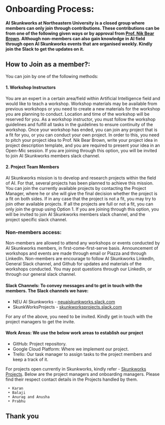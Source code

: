 # Onboarding Process:

#### AI Skunkworks at Northeastern University is a closed group where members can only join through contributions. These contributions can be from one of the following given ways or by approval from <a href="https://github.com/nikbearbrown/">Prof. Nik Bear Brown</a>. Although non-members can also gain knowledge in AI field through open AI Skunkworks events that are organised weekly. Kindly join the Slack to get the updates on it.

## How to Join as a member?:
You can join by one of the following methods:

#### 1. Workshop Instructors
You are an expert in a certain area/field within Artificial Intelligence field and would like to teach a workshop. Workshop materials may be available from previous workshops or you need to create a new materials for the workshop you are planning to conduct. Location and time of the workshop will be reserved for you. As a workshop instructor, you must follow the workshop guidelines and fulfill all tasks in the guidelines to ensure continuity of the workshop. Once your workshop has ended, you can join any project that is a fit for you, or you can conduct your own project. In order to this, you need to pitch your project idea to Prof. Nik Bear Brown, write your project idea in project description template, and you are required to present your idea in an Open-Mic session. If you are joining through this option, you will be invited to join AI Skunkworks members slack channel.

#### 2. Project Team Members
AI Skunkworks mission is to develop and research projects within the field of AI. For that, several projects has been planned to achieve this mission. You can join the currently available projects by contacting the Project Manager, where he or she will give the final decision whether the project is a fit on both sides. If in any case that the project is not a fit, you may try to join other available projects. If all the projects are full or not a fit, you can only join the group using Option 1. If you are joining through this option, you will be invited to join AI Skunkworks members slack channel, and the project specific slack channel.

### Non-members access:
Non-members are allowed to attend any workshops or events conducted by AI Skunkworks members, in first-come-first-serve basis. Announcement of workshops and events are made through email or Piazza and through LinkedIn. Non-members are encourage to follow AI Skunkworks LinkedIn, General Slack channel, and Github for updates and materials of the workshops conducted. You may post questions through our LinkedIn, or through our general slack channel. 

#### Slack Channels: To convey messages and to get in touch with the members. The Slack channels we have:
- NEU AI Skunkworks - <a href="neuaiskunkworks.slack.com">neuaiskunkworks.slack.com</a>
- SkunkWorksProjects - <a href="skunkworksprojects.slack.com">skunkworksprojects.slack.com</a>
    
For any of the above, you need to be invited. Kindly get in touch with the project managers to get the invite.
    
#### Work Areas: We use the below work areas to establish our project
- GitHub: Project repository.
- Google Cloud Platform: Where we implement our project.
- Trello: Our task manager to assign tasks to the project members and keep a track of it.
    
For projects open currently in Skunkworks, kindly refer - <a href="https://github.com/skunkworksneu/Projects">Skunkworks Projects</a>. Below are the project managers and onboarding managers. Please find their respect contact details in the Projects handled by them.
        
     • Karan
     • Balaji
     • Anurag and Anusha
     • Prabhu
        
## Thank you
